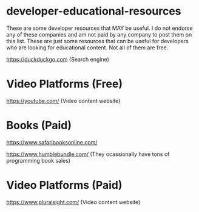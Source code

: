 # developer-educational-resources

These are some developer resources that MAY be useful. I do not endorse any of these companies and am not paid by any company to post them on this list. These are just some resources that can be useful for developers who are looking for educational content. Not all of them are free.

https://duckduckgo.com (Search engine)

# Video Platforms (Free)

https://youtube.com/ (Video content website)

# Books (Paid)

https://www.safaribooksonline.com/

https://www.humblebundle.com/ (They ocassionally have tons of programming book sales)

# Video Platforms (Paid)

https://www.pluralsight.com/ (Video content website)
